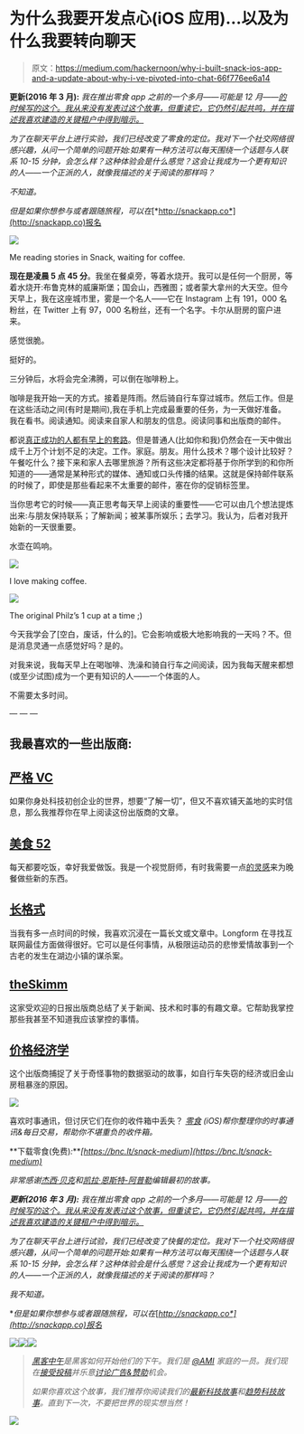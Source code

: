 # 为什么我要开发点心(iOS 应用)…以及为什么我要转向聊天

> 原文：<https://medium.com/hackernoon/why-i-built-snack-ios-app-and-a-update-about-why-i-ve-pivoted-into-chat-66f776ee6a14>

**更新(2016 年 3 月):** *我在推出零食 app* *之前的一个多月——可能是 12 月——*[*的时候写的这个。我从来没有发表过这个故事，但重读它，它仍然引起共鸣，并在描述我喜欢建造的关键租户中得到暗示。*](https://www.producthunt.com/tech/snack-2)

*为了在聊天平台上进行实验，我们已经改变了零食的定位。我对下一个社交网络很感兴趣，从问一个简单的问题开始:如果有一种方法可以每天围绕一个话题与人联系 10-15 分钟，会怎么样？这种体验会是什么感觉？这会让我成为一个更有知识的人——一个正派的人，就像我描述的关于阅读的那样吗？*

*不知道。*

*但是如果你想参与或者跟随旅程，可以在*[*http://snackapp.co*](http://snackapp.co)报名

![](img/9b725350d6ddb110065c6ffcdc67bb37.png)

Me reading stories in Snack, waiting for coffee.

**现在是凌晨 5 点 45 分**。我坐在餐桌旁，等着水烧开。我可以是任何一个厨房，等着水烧开:布鲁克林的威廉斯堡；国会山，西雅图；或者蒙大拿州的大天空。但今天早上，我在这座城市里，雾是一个名人——它在 Instagram 上有 191，000 名粉丝，在 Twitter 上有 97，000 名粉丝，还有一个名字。卡尔从厨房的窗户进来。

感觉很脆。

挺好的。

三分钟后，水将会完全沸腾，可以倒在咖啡粉上。

咖啡是我开始一天的方式。接着是阵雨。然后骑自行车穿过城市。然后工作。但是在这些活动之间(有时是期间),我在手机上完成最重要的任务，为一天做好准备。我在看书。阅读通知。阅读来自家人和朋友的信息。阅读同事和出版商的邮件。

都说[真正成功的人都有早上的套路](http://www.amazon.com/Successful-People-Before-Breakfast-Mornings-ebook/dp/B007K3E2YK)。但是普通人(比如你和我)仍然会在一天中做出成千上万个计划不足的决定。工作。家庭。朋友。用什么技术？哪个设计比较好？午餐吃什么？接下来和家人去哪里旅游？所有这些决定都将基于你所学到的和你所知道的——通常是某种形式的媒体、通知或口头传播的结果。这就是保持邮件联系的时候了，即使是那些看起来不太重要的邮件，塞在你的促销标签里。

当你思考它的时候——真正思考每天早上阅读的重要性——它可以由几个想法提炼出来:与朋友保持联系；了解新闻；被某事所娱乐；去学习。我认为，后者对我开始新的一天很重要。

水壶在鸣响。

![](img/b8b6ea8dd17b4102ce7936c383089136.png)

I love making coffee.

![](img/3eb625b9d581dc9f204f11185e669e60.png)

The original Philz’s 1 cup at a time ;)

今天我学会了[空白，废话，什么的]。它会影响或极大地影响我的一天吗？不。但是消息灵通一点感觉好吗？是的。

对我来说，我每天早上在喝咖啡、洗澡和骑自行车之间阅读，因为我每天醒来都想(或至少试图)成为一个更有知识的人——一个体面的人。

不需要太多时间。

— — —

## 我最喜欢的一些出版商:

## [严格 VC](http://www.strictlyvc.com/signup)

如果你身处科技初创企业的世界，想要“了解一切”，但又不喜欢铺天盖地的实时信息，那么我推荐你在早上阅读这份出版商的文章。

## [美食 52](http://food52.com)

每天都要吃饭，幸好我爱做饭。我是一个视觉厨师，有时我需要一点[的灵感](http://food52.com/recipes/9110-radish-and-pecan-grain-salad)来为晚餐做些新的东西。

## [长格式](http://longform.org)

当我有多一点时间的时候，我喜欢沉浸在一篇长文或文章中。Longform 在寻找互联网最佳方面做得很好。它可以是任何事情，从极限运动员的悲惨爱情故事到一个古老的发生在湖边小镇的谋杀案。

## [theSkimm](http://www.theskimm.com)

这家受欢迎的日报出版商总结了关于新闻、技术和时事的有趣文章。它帮助我掌控那些我甚至不知道我应该掌控的事情。

## [价格经济学](http://priceonomics.com)

这个出版商捕捉了关于奇怪事物的数据驱动的故事，如自行车失窃的经济或旧金山房租暴涨的原因。

![](img/bc7932f3bc0d4b09fbad83eabcbcb9bb.png)

喜欢时事通讯，但讨厌它们在你的收件箱中丢失？ [*零食*](http://snackapp.co/#/) *(iOS)帮你整理你的时事通讯&每日交易，帮助你不堪重负的收件箱。*

**下载零食(免费)*:****[https://bnc.lt/snack-medium](https://bnc.lt/snack-medium)*

*非常感谢[杰西·贝克](/@beatnomad)和[凯拉·恩斯特-阿普勒](/@kygwen)编辑最初的故事。*

***更新(2016 年 3 月):** *我在推出零食 app* *之前的一个多月——可能是 12 月——*[*的时候写的这个。我从来没有发表过这个故事，但重读它，它仍然引起共鸣，并在描述我喜欢建造的关键租户中得到暗示。*](https://www.producthunt.com/tech/snack-2)*

*为了在聊天平台上进行试验，我们已经改变了快餐的定位。我对下一个社交网络很感兴趣，从问一个简单的问题开始:如果有一种方法可以每天围绕一个话题与人联系 10-15 分钟，会怎么样？这种体验会是什么感觉？这会让我成为一个更有知识的人——一个正派的人，就像我描述的关于阅读的那样吗？*

*我不知道。*

**但是如果你想参与或者跟随旅程，可以在*[*http://snackapp.co*](http://snackapp.co)报名*

*[![](img/50ef4044ecd4e250b5d50f368b775d38.png)](http://bit.ly/HackernoonFB)**[![](img/979d9a46439d5aebbdcdca574e21dc81.png)](https://goo.gl/k7XYbx)**[![](img/2930ba6bd2c12218fdbbf7e02c8746ff.png)](https://goo.gl/4ofytp)*

> *[黑客中午](http://bit.ly/Hackernoon)是黑客如何开始他们的下午。我们是 [@AMI](http://bit.ly/atAMIatAMI) 家庭的一员。我们现在[接受投稿](http://bit.ly/hackernoonsubmission)并乐意[讨论广告&赞助](mailto:partners@amipublications.com)机会。*
> 
> *如果你喜欢这个故事，我们推荐你阅读我们的[最新科技故事](http://bit.ly/hackernoonlatestt)和[趋势科技故事](https://hackernoon.com/trending)。直到下一次，不要把世界的现实想当然！*

*[![](img/be0ca55ba73a573dce11effb2ee80d56.png)](https://goo.gl/Ahtev1)*